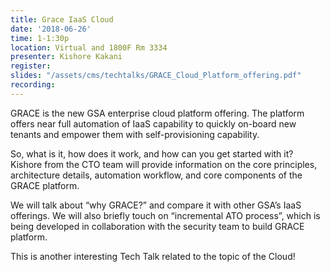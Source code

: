 ```yaml
---
title: Grace IaaS Cloud
date: '2018-06-26'
time: 1-1:30p
location: Virtual and 1800F Rm 3334
presenter: Kishore Kakani
register:
slides: "/assets/cms/techtalks/GRACE_Cloud_Platform_offering.pdf"
recording:
---
```


GRACE is the new GSA enterprise cloud platform offering. The platform offers near full automation of IaaS capability to quickly on-board new tenants and empower them with self-provisioning capability.

So, what is it, how does it work, and how can you get started with it? Kishore from the CTO team will provide information on the core principles, architecture details, automation workflow, and core components of the GRACE platform.

We will talk about “why GRACE?” and compare it with other GSA’s IaaS offerings. We will also briefly touch on “incremental ATO process”, which is being developed in collaboration with the security team to build GRACE platform.

This is another interesting Tech Talk related to the topic of the Cloud!
